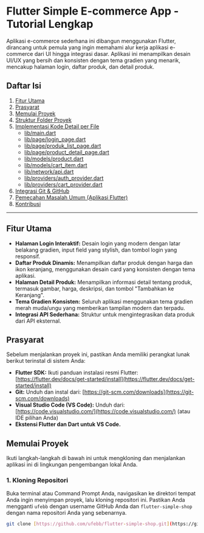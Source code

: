 # Flutter Simple E-commerce App - Tutorial Lengkap

Aplikasi e-commerce sederhana ini dibangun menggunakan Flutter, dirancang untuk pemula yang ingin memahami alur kerja aplikasi e-commerce dari UI hingga integrasi dasar. Aplikasi ini menampilkan desain UI/UX yang bersih dan konsisten dengan tema gradien yang menarik, mencakup halaman login, daftar produk, dan detail produk.

## Daftar Isi

1.  [Fitur Utama](#fitur-utama)
2.  [Prasyarat](#prasyarat)
3.  [Memulai Proyek](#memulai-proyek)
4.  [Struktur Folder Proyek](#struktur-folder-proyek)
5.  [Implementasi Kode Detail per File](#implementasi-kode-detail-per-file)
    * [lib/main.dart](#libmaindart)
    * [lib/page/login_page.dart](#libpagelogin_pagedart)
    * [lib/page/produk_list_page.dart](#libpageproduk_list_pagedart)
    * [lib/page/product_detail_page.dart](#libpageproduct_detail_pagedart)
    * [lib/models/product.dart](#libmodelsproductdart)
    * [lib/models/cart_item.dart](#libmodelscart_itemdart)
    * [lib/network/api.dart](#libnetworkapidart)
    * [lib/providers/auth_provider.dart](#libprovidersauth_providerdart)
    * [lib/providers/cart_provider.dart](#libproviderscart_providerdart)
6.  [Integrasi Git & GitHub](#integrasi-git--github)
7.  [Pemecahan Masalah Umum (Aplikasi Flutter)](#pemecahan-masalah-umum-aplikasi-flutter)
8.  [Kontribusi](#kontribusi)

---

## Fitur Utama

* **Halaman Login Interaktif:** Desain login yang modern dengan latar belakang gradien, input field yang stylish, dan tombol login yang responsif.
* **Daftar Produk Dinamis:** Menampilkan daftar produk dengan harga dan ikon keranjang, menggunakan desain card yang konsisten dengan tema aplikasi.
* **Halaman Detail Produk:** Menampilkan informasi detail tentang produk, termasuk gambar, harga, deskripsi, dan tombol "Tambahkan ke Keranjang".
* **Tema Gradien Konsisten:** Seluruh aplikasi menggunakan tema gradien merah muda/ungu yang memberikan tampilan modern dan terpadu.
* **Integrasi API Sederhana:** Struktur untuk mengintegrasikan data produk dari API eksternal.

## Prasyarat

Sebelum menjalankan proyek ini, pastikan Anda memiliki perangkat lunak berikut terinstal di sistem Anda:

* **Flutter SDK:** Ikuti panduan instalasi resmi Flutter: [https://flutter.dev/docs/get-started/install](https://flutter.dev/docs/get-started/install)
* **Git:** Unduh dan instal dari: [https://git-scm.com/downloads](https://git-scm.com/downloads)
* **Visual Studio Code (VS Code):** Unduh dari: [https://code.visualstudio.com/](https://code.visualstudio.com/) (atau IDE pilihan Anda)
* **Ekstensi Flutter dan Dart untuk VS Code.**

## Memulai Proyek

Ikuti langkah-langkah di bawah ini untuk mengkloning dan menjalankan aplikasi ini di lingkungan pengembangan lokal Anda.

### 1. Kloning Repositori

Buka terminal atau Command Prompt Anda, navigasikan ke direktori tempat Anda ingin menyimpan proyek, lalu kloning repositori ini. Pastikan Anda mengganti `ufebb` dengan username GitHub Anda dan `flutter-simple-shop` dengan nama repositori Anda yang sebenarnya.

```bash
git clone [https://github.com/ufebb/flutter-simple-shop.git](https://github.com/ufebb/flutter-simple-shop.git)